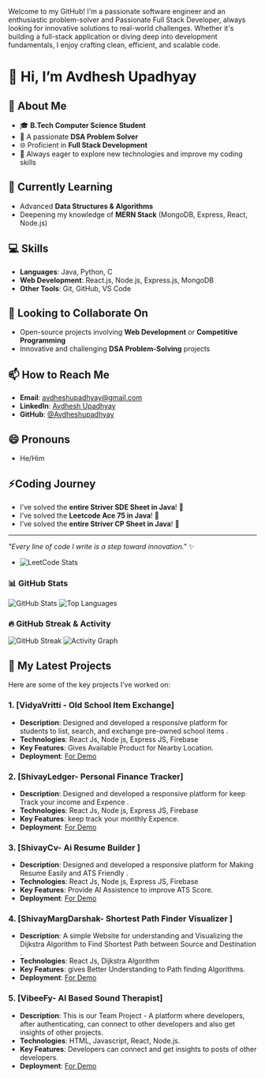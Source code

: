 Welcome to my GitHub! I'm a passionate software engineer and an enthusiastic problem-solver and Passionate Full Stack Developer, always looking for innovative solutions to real-world challenges. Whether it's building a full-stack application or diving deep into development fundamentals, I enjoy crafting clean, efficient, and scalable code.

# 👋 Hi, I’m Avdhesh Upadhyay  

## 👀 About Me  
- 🎓 **B.Tech Computer Science Student**  
- 🥇 A passionate  **DSA Problem Solver**  
- 🌐 Proficient in **Full Stack Development**  
- 🚀 Always eager to explore new technologies and improve my coding skills  

## 🌱 Currently Learning  
- Advanced **Data Structures & Algorithms**  
- Deepening my knowledge of **MERN Stack** (MongoDB, Express, React, Node.js)  

## 💻 Skills  
- **Languages**: Java, Python, C  
- **Web Development**: React.js, Node.js, Express.js, MongoDB  
- **Other Tools**: Git, GitHub, VS Code  

## 💞️ Looking to Collaborate On  
- Open-source projects involving **Web Development** or **Competitive Programming**  
- Innovative and challenging **DSA Problem-Solving** projects  

## 📫 How to Reach Me  
- **Email**: avdheshupadhyay@gmail.com  
- **LinkedIn**: [Avdhesh Upadhyay](https://www.linkedin.com/in/avdheshupadhyay)  
- **GitHub**: [@Avdheshupadhyay](https://github.com/Avdheshupadhyay)  

## 😄 Pronouns  
- He/Him  

## ⚡Coding Journey   
- I’ve solved the **entire Striver SDE Sheet in Java**! 💪
-  I’ve solved the **Leetcode Ace 75 in Java**! 💪  
- I’ve solved the **entire Striver CP Sheet in Java**! 💪  
---
_"Every line of code I write is a step toward innovation."_ ✨

- ![LeetCode Stats](https://leetcard.jacoblin.cool/itz_Avdhesh?theme=light&font=Karma&ext=activity)

### 📊 GitHub Stats
![GitHub Stats](https://github-readme-stats.vercel.app/api?username=Avdheshupadhyay&show_icons=true&theme=radical)
![Top Languages](https://github-readme-stats.vercel.app/api/top-langs/?username=Avdheshupadhyay&layout=compact&theme=radical)
### 🔥 GitHub Streak & Activity
![GitHub Streak](https://streak-stats.demolab.com?user=Avdheshupadhyay&theme=radical)
![Activity Graph](https://github-readme-activity-graph.vercel.app/graph?username=Avdheshupadhyay&theme=react-dark)



## 📌 My Latest Projects

Here are some of the key projects I’ve worked on:

### 1. [VidyaVritti - Old School Item Exchange]
- **Description**: Designed and developed a responsive platform for students to list, search, and exchange pre-owned school items  .
- **Technologies**: React Js, Node js, Express JS, Firebase
- **Key Features**: Gives Available Product for Nearby Location.
- **Deployment**: [For Demo](https://vidyavrrti.web.app/)

### 2. [ShivayLedger- Personal Finance Tracker]
- **Description**: Designed and developed a responsive platform for keep Track your income and Expence  .
- **Technologies**: React Js, Node js, Express JS, Firebase
- **Key Features**: keep track your monthly Expence.
- **Deployment**: [For Demo](https://ShivayLedger.web.app/)

### 3. [ShivayCv-  Ai Resume Builder ]
- **Description**: Designed and developed a responsive platform for Making Resume Easily and ATS Friendly  .
- **Technologies**: React Js, Node js, Express JS, Firebase
- **Key Features**: Provide AI Assistence to improve ATS Score.
- **Deployment**: [For Demo](https://shivay-ai-resume-builder-36jr.vercel.app/)

### 4. [ShivayMargDarshak- Shortest Path Finder Visualizer ]
- **Description**: A simple Website for understanding and Visualizing the Dijkstra Algorithm to Find Shortest Path between Source and Destination  .
- **Technologies**: React Js, Dijkstra Algorithm
- **Key Features**: gives Better Understanding to Path finding Algorithms.
- **Deployment**: [For Demo](https://shivay-ai-resume-builder-36jr.vercel.app/)
### 5. [VibeeFy- AI Based Sound Therapist]
- **Description**: This is our Team Project - A platform where developers, after authenticating, can connect to other developers and also get insights of other projects.
- **Technologies**: HTML, Javascript, React, Node.js.
- **Key Features**: Developers can connect and get insights to posts of other developers.
- **Deployment**: [For Demo](https://devhubc-ebj6cdoal-sauhard04s-projects.vercel.app/)
<!---
Avdheshupadhyay/Avdheshupadhyay is a ✨ special ✨ repository because its `README.md` (this file) appears on your GitHub profile.
You can click the Preview link to take a look at your changes.
--->
